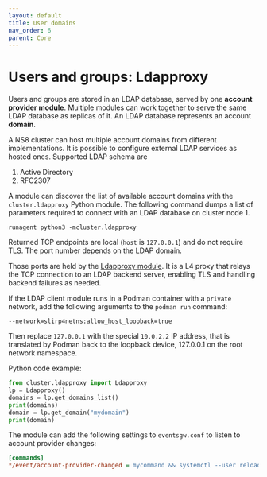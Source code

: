 ```yaml
---
layout: default
title: User domains
nav_order: 6
parent: Core
---
```


# Users and groups: Ldapproxy

Users and groups are stored in an LDAP database, served by one **account
provider module**. Multiple modules can work together to serve the same
LDAP database as replicas of it. An LDAP database represents an account
**domain**.

A NS8 cluster can host multiple account domains from different
implementations. It is possible to configure external LDAP services as
hosted ones. Supported LDAP schema are

1. Active Directory
2. RFC2307

A module can discover the list of available account domains with the
`cluster.ldapproxy` Python module. The following command dumps a list of
parameters required to connect with an LDAP database on cluster node 1.

    runagent python3 -mcluster.ldapproxy

Returned TCP endpoints are local (`host` is `127.0.0.1`) and do not
require TLS. The port number depends on the LDAP domain.

Those ports are held by the [Ldapproxy
module](https://github.com/NethServer/ns8-scratchpad/blob/main/ldapproxy/README.md).
It is a L4 proxy that relays the TCP connection to an LDAP backend server,
enabling TLS and handling backend failures as needed.

If the LDAP client module runs in a Podman container with a
`private` network, add the following arguments to the `podman run`
command:

    --network=slirp4netns:allow_host_loopback=true

Then replace `127.0.0.1` with the special `10.0.2.2` IP address, that is
translated by Podman back to the loopback device, 127.0.0.1 on the root
network namespace.

Python code example:

```python
from cluster.ldapproxy import Ldapproxy
lp = Ldapproxy()
domains = lp.get_domains_list()
print(domains)
domain = lp.get_domain("mydomain")
print(domain)
```

The module can add the following settings to `eventsgw.conf` to listen to
account provider changes:

```ini
[commands]
*/event/account-provider-changed = mycommand && systemctl --user reload mymodule.service
```

